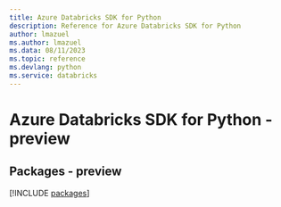 ```yaml
---
title: Azure Databricks SDK for Python
description: Reference for Azure Databricks SDK for Python
author: lmazuel
ms.author: lmazuel
ms.data: 08/11/2023
ms.topic: reference
ms.devlang: python
ms.service: databricks
---
```

# Azure Databricks SDK for Python - preview
## Packages - preview
[!INCLUDE [packages](databricks-index.md)]